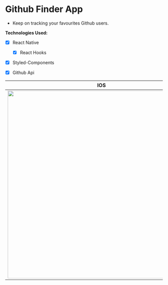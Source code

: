 # Github Finder App

- Keep on tracking your favourites Github users.

**Technologies Used:**
- [x] React Native
  - [x] React Hooks
- [x] Styled-Components
- [x] Github Api


IOS | ANDROID
------------ | -------------
<img src="./readme/iosfinduser.gif" height="600" /> | <img src="./readme/androidfinduser.gif" height="600" />
